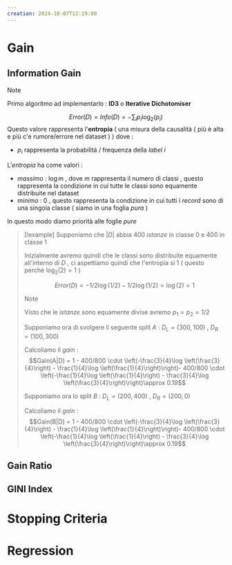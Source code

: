 ```yaml
---
creation: 2024-10-07T12:19:00
---
```

# Gain

## Information Gain

>[!note] 
>Primo algoritmo ad implementarlo : **ID3** o **Iterative Dichotomiser**

$$Error(D)= Info(D)=-\sum_{i} p_i \log_2(p_i)$$
Questo valore rappresenta l'**entropia** ( una misura della causalità ( più è alta e più c'e rumore/errore nel dataset ) ) dove : 
+ $p_i$ rappresenta la probabilità / frequenza della *label* $i$ 

L'*entropia* ha come valori :
+ *massimo* : $\log m$ , dove $m$ rappresenta il numero di classi , questo rappresenta la condizione in cui tutte le classi sono equamente distribuite nel dataset  
+ *minimo* : 0 , questo rappresenta la condizione in cui tutti i *record* sono di una singola classe ( siamo in una foglia *pura* ) 

In questo modo diamo priorità alle foglie *pure* 

>[!example] 
>Supponiamo che $|D|$ abbia 400 *istanze* in classe 0 e 400 in classe 1
>
>Inizialmente avremo quindi che le classi sono distribuite equamente all'interno di $D$ , ci aspettiamo quindi che l'entropia si $1$  ( questo perchè $\log_2 (2)=1$ ) 
>
>$$Error(D)=-1/2\log(1/2)-1/2\log(1/2) = \log(2)=1$$
>>[!note] 
>>Visto che le *istanze* sono equamente divise avremo $p_1 = p_2 = 1/2$
>
>Supponiamo ora di svolgere il seguente split $A$ : $D_L = (300,100)$ , $D_R = (100,300)$ 
>
>Calcoliamo il *gain* : 
>$$Gain(A|D) = 1 - 400/800 \cdot \left(-\frac{3}{4}\log \left(\frac{3}{4}\right) - \frac{1}{4}\log \left(\frac{1}{4}\right)\right)- 400/800 \cdot \left(-\frac{1}{4}\log \left(\frac{1}{4}\right) - \frac{3}{4}\log \left(\frac{3}{4}\right)\right)\approx 0.19$$
>
>Supponiamo ora lo split $B$ : $D_L = (200,400)$ , $D_R = (200,0)$ 
>
>Calcoliamo il *gain* : 
>$$Gain(B|D) = 1 - 400/800 \cdot \left(-\frac{3}{4}\log \left(\frac{3}{4}\right) - \frac{1}{4}\log \left(\frac{1}{4}\right)\right)- 400/800 \cdot \left(-\frac{1}{4}\log \left(\frac{1}{4}\right) - \frac{3}{4}\log \left(\frac{3}{4}\right)\right)\approx 0.19$$




## Gain Ratio

## GINI Index

# Stopping Criteria

# Regression